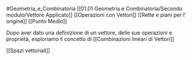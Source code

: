 #Geometria_e_Combinatoria 
[[01.01 Geometria e Combinatoria/Secondo modulo/Vettore Applicato]]
[[Operazioni con Vettori]]
[[Rette e piani per l’ origine]]
[[Punto Medio]]

Dopo aver  dato una definizione di un vettore, delle sue operazioni e proprietà, esploriamo il concetto di [[Combinazioni lineari di Vettori]]

[[Spazi vettoriali]]